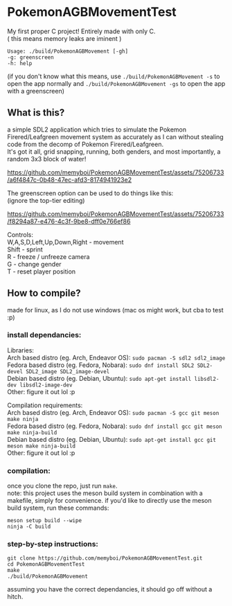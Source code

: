 # PokemonAGBMovementTest
My first proper C project! Entirely made with only C.  
( this means memory leaks are iminent )

```
Usage: ./build/PokemonAGBMovement [-gh]
-g: greenscreen
-h: help
```  
(if you don't know what this means, use `./build/PokemonAGBMovement -s` to open the app normally and `./build/PokemonAGBMovement -gs` to open the app with a greenscreen)

## What is this?
a simple SDL2 application which tries to simulate the Pokemon Firered/Leafgreen movement system as accurately as I can without stealing code from the decomp of Pokemon Firered/Leafgreen.  
It's got it all, grid snapping, running, both genders, and most importantly, a random 3x3 block of water!
  
https://github.com/memyboi/PokemonAGBMovementTest/assets/75206733/a6f4847c-0b48-47ec-afd3-8174941923e2

The greenscreen option can be used to do things like this:  
(ignore the top-tier editing)  

https://github.com/memyboi/PokemonAGBMovementTest/assets/75206733/f8294a87-e476-4c3f-9be8-dff0e766ef86

Controls:  
W,A,S,D,Left,Up,Down,Right - movement  
Shift - sprint  
R - freeze / unfreeze camera  
G - change gender  
T - reset player position  

## How to compile?
made for linux, as I do not use windows (mac os might work, but cba to test :p)  
  
### install dependancies:
Libraries:  
Arch based distro (eg. Arch, Endeavor OS): `sudo pacman -S sdl2 sdl2_image`  
Fedora based distro (eg. Fedora, Nobara): `sudo dnf install SDL2 SDL2-devel SDL2_image SDL2_image-devel`  
Debian based distro (eg. Debian, Ubuntu): `sudo apt-get install libsdl2-dev libsdl2-image-dev`  
Other: figure it out lol :p  

Compilation requirements:  
Arch based distro (eg. Arch, Endeavor OS): `sudo pacman -S gcc git meson make ninja`  
Fedora based distro (eg. Fedora, Nobara): `sudo dnf install gcc git meson make ninja-build`  
Debian based distro (eg. Debian, Ubuntu): `sudo apt-get install gcc git meson make ninja-build`  
Other: figure it out lol :p  

### compilation:
once you clone the repo, just run `make`.  
note: this project uses the meson build system in combination with a makefile, simply for convenience. if you'd like to directly use the meson build system, run these commands:
```
meson setup build --wipe
ninja -C build
```
  
### step-by-step instructions:  
```
git clone https://github.com/memyboi/PokemonAGBMovementTest.git
cd PokemonAGBMovementTest
make
./build/PokemonAGBMovement
```
assuming you have the correct dependancies, it should go off without a hitch.
